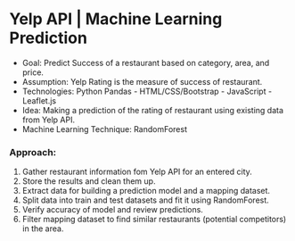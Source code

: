 # Yelp API | Machine Learning Prediction

- Goal: Predict Success of a restaurant based on category, area, and price.
- Assumption: Yelp Rating is the measure of success of restaurant.
- Technologies: Python Pandas - HTML/CSS/Bootstrap - JavaScript - Leaflet.js
- Idea: Making a prediction of the rating of restaurant using existing data from Yelp API.
- Machine Learning Technique: RandomForest

### Approach:
1. Gather restaurant information fom Yelp API for an entered city.
2. Store the results and clean them up.
3. Extract data for building a prediction model and a mapping dataset.
4. Split data into train and test datasets and fit it using RandomForest.
5. Verify accuracy of model and review predictions.
6. Filter mapping dataset to find similar restaurants (potential competitors) in the area.